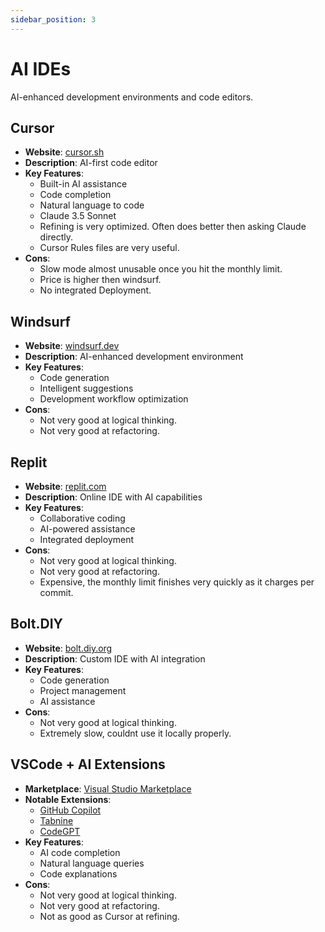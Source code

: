 ```yaml
---
sidebar_position: 3
---
```


# AI IDEs

AI-enhanced development environments and code editors.

## Cursor
- **Website**: [cursor.sh](https://cursor.sh)
- **Description**: AI-first code editor
- **Key Features**:
  - Built-in AI assistance
  - Code completion
  - Natural language to code
  - Claude 3.5 Sonnet
  - Refining is very optimized. Often does better then asking Claude directly.
  - Cursor Rules files are very useful.
- **Cons**:
  - Slow mode almost unusable once you hit the monthly limit.
  - Price is higher then windsurf.
  - No integrated Deployment.

## Windsurf
- **Website**: [windsurf.dev](https://windsurf.dev)
- **Description**: AI-enhanced development environment
- **Key Features**:
  - Code generation
  - Intelligent suggestions
  - Development workflow optimization
- **Cons**:
  - Not very good at logical thinking.
  - Not very good at refactoring.

## Replit
- **Website**: [replit.com](https://replit.com)
- **Description**: Online IDE with AI capabilities
- **Key Features**:
  - Collaborative coding
  - AI-powered assistance
  - Integrated deployment
- **Cons**:
  - Not very good at logical thinking.
  - Not very good at refactoring.
  - Expensive, the monthly limit finishes very quickly as it charges per commit.

## Bolt.DIY
- **Website**: [bolt.diy.org](https://bolt.diy.org)
- **Description**: Custom IDE with AI integration
- **Key Features**:
  - Code generation
  - Project management
  - AI assistance
- **Cons**:
  - Not very good at logical thinking.
  - Extremely slow, couldnt use it locally properly.

## VSCode + AI Extensions
- **Marketplace**: [Visual Studio Marketplace](https://marketplace.visualstudio.com/)
- **Notable Extensions**:
  - [GitHub Copilot](https://marketplace.visualstudio.com/items?itemName=GitHub.copilot)
  - [Tabnine](https://marketplace.visualstudio.com/items?itemName=TabNine.tabnine-vscode)
  - [CodeGPT](https://marketplace.visualstudio.com/items?itemName=DanielSanMedium.dscodegpt)
- **Key Features**:
  - AI code completion
  - Natural language queries
  - Code explanations 
- **Cons**:
  - Not very good at logical thinking.
  - Not very good at refactoring.
  - Not as good as Cursor at refining.